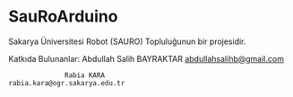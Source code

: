 # SauRoArduino

Sakarya Üniversitesi Robot (SAURO) Topluluğunun bir projesidir.

Katkıda Bulunanlar:
Abdullah Salih BAYRAKTAR					abdullahsalihb@gmail.com

                  Rabia KARA                        rabia.kara@ogr.sakarya.edu.tr
